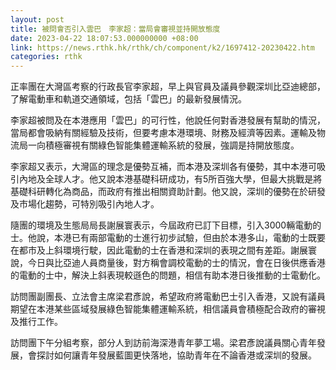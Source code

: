 ```yaml
---
layout: post
title: 被問會否引入雲巴　李家超：當局會審視並持開放態度
date: 2023-04-22 18:07:53.000000000 +08:00
link: https://news.rthk.hk/rthk/ch/component/k2/1697412-20230422.htm
categories: rthk
---
```


正率團在大灣區考察的行政長官李家超，早上與官員及議員參觀深圳比亞迪總部，了解電動車和軌道交通領域，包括「雲巴」的最新發展情況。

李家超被問及在本港應用「雲巴」的可行性，他說任何對香港發展有幫助的情況，當局都會吸納有關經驗及技術，但要考慮本港環境、財務及經濟等因素。運輸及物流局一向積極審視有關綠色智能集體運輸系統的發展，強調是持開放態度。

李家超又表示，大灣區的理念是優勢互補，而本港及深圳各有優勢，其中本港可吸引內地及全球人才。他又說本港基礎科研成功，有5所百強大學，但最大挑戰是將基礎科研轉化為商品，而政府有推出相關資助計劃。他又說，深圳的優勢在於研發及市場化趨勢，可特別吸引內地人才。

隨團的環境及生態局局長謝展寰表示，今屆政府已訂下目標，引入3000輛電動的士。他說，本港已有兩部電動的士進行初步試驗，但由於本港多山，電動的士既要在都市及上斜環境行駛，因此電動的士在香港和深圳的表現之間有差距。謝展寰說，今日與比亞迪人員商量後，對方稱會調校電動的士的情況，會在日後供應香港的電動的士中，解決上斜表現較遜色的問題，相信有助本港日後推動的士電動化。

訪問團副團長、立法會主席梁君彥說，希望政府將電動巴士引入香港，又說有議員期望在本港某些區域發展綠色智能集體運輸系統，相信議員會積極配合政府的審視及推行工作。 

訪問團下午分組考察，部分人到訪前海深港青年夢工場。梁君彥說議員關心青年發展，會探討如何讓青年發展藍圖更快落地，協助青年在不論香港或深圳的發展。
